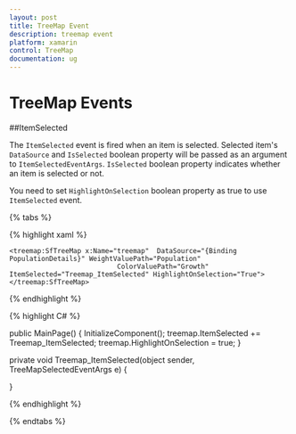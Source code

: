 ```yaml
---
layout: post
title: TreeMap Event
description: treemap event
platform: xamarin
control: TreeMap
documentation: ug
---
```


# TreeMap Events

##ItemSelected

The `ItemSelected` event is fired when an item is selected. Selected item's `DataSource` and `IsSelected` boolean property will be passed as an argument to `ItemSelectedEventArgs`. `IsSelected` boolean property indicates whether an item is selected or not.

You need to set `HighlightOnSelection` boolean property as true to use `ItemSelected` event.

{% tabs %}

{% highlight xaml %}

<Grid>

    <treemap:SfTreeMap x:Name="treemap"  DataSource="{Binding PopulationDetails}" WeightValuePath="Population"
                               ColorValuePath="Growth" ItemSelected="Treemap_ItemSelected" HighlightOnSelection="True">
    </treemap:SfTreeMap>

</Grid>

{% endhighlight %}

{% highlight C# %}

public MainPage()
{
    InitializeComponent();
    treemap.ItemSelected += Treemap_ItemSelected;
    treemap.HighlightOnSelection = true;
}

private void Treemap_ItemSelected(object sender, TreeMapSelectedEventArgs e)
{

}

{% endhighlight %}

{% endtabs %}